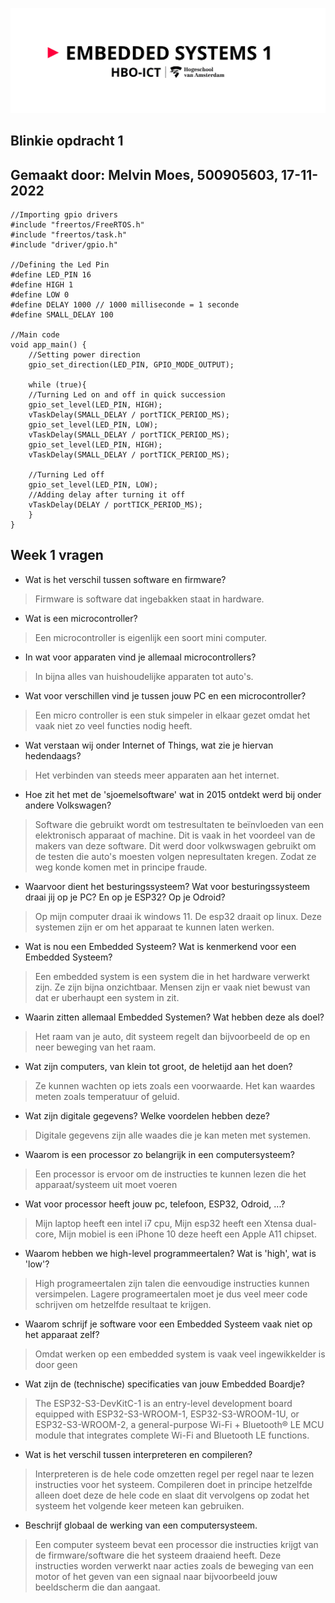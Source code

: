 ![alt text](assets/pictures/em1_markdown_header.png)
## Blinkie opdracht 1
## Gemaakt door: Melvin Moes, 500905603, 17-11-2022

```
//Importing gpio drivers
#include "freertos/FreeRTOS.h"
#include "freertos/task.h"
#include "driver/gpio.h"

//Defining the Led Pin 
#define LED_PIN 16
#define HIGH 1
#define LOW 0
#define DELAY 1000 // 1000 milliseconde = 1 seconde
#define SMALL_DELAY 100

//Main code
void app_main() {
    //Setting power direction
    gpio_set_direction(LED_PIN, GPIO_MODE_OUTPUT);
    
    while (true){
    //Turning Led on and off in quick succession
    gpio_set_level(LED_PIN, HIGH);
    vTaskDelay(SMALL_DELAY / portTICK_PERIOD_MS); 
    gpio_set_level(LED_PIN, LOW);
    vTaskDelay(SMALL_DELAY / portTICK_PERIOD_MS);
    gpio_set_level(LED_PIN, HIGH);
    vTaskDelay(SMALL_DELAY / portTICK_PERIOD_MS);
    
    //Turning Led off
    gpio_set_level(LED_PIN, LOW);
    //Adding delay after turning it off
    vTaskDelay(DELAY / portTICK_PERIOD_MS);
    }  
}
```
## Week 1 vragen
- Wat is het verschil tussen software en firmware?
>Firmware is software dat ingebakken staat in hardware.
- Wat is een microcontroller?
>Een microcontroller is eigenlijk een soort mini computer.
- In wat voor apparaten vind je allemaal microcontrollers?
>In bijna alles van huishoudelijke apparaten tot auto's.
- Wat voor verschillen vind je tussen jouw PC en een microcontroller?
>Een micro controller is een stuk simpeler in elkaar gezet omdat het vaak niet zo veel functies nodig heeft.
- Wat verstaan wij onder Internet of Things, wat zie je hiervan hedendaags?
>Het verbinden van steeds meer apparaten aan het internet.
- Hoe zit het met de 'sjoemelsoftware' wat in 2015 ontdekt werd bij onder andere Volkswagen?
>Software die gebruikt wordt om testresultaten te beïnvloeden van een elektronisch apparaat of machine. Dit is vaak in het voordeel van de makers van deze software. Dit werd door volkwswagen gebruikt om de testen die auto's moesten volgen nepresultaten kregen. Zodat ze weg konde komen met in principe fraude.
- Waarvoor dient het besturingssysteem? Wat voor besturingssysteem draai jij op je PC? En op je ESP32? Op je Odroid?
>Op mijn computer draai ik windows 11. De esp32 draait op linux. Deze systemen zijn er om het apparaat te kunnen laten werken.
- Wat is nou een Embedded Systeem? Wat is kenmerkend voor een Embedded Systeem?
>Een embedded system is een system die in het hardware verwerkt zijn. Ze zijn bijna onzichtbaar. Mensen zijn er vaak niet bewust van dat er uberhaupt een system in zit.
- Waarin zitten allemaal Embedded Systemen? Wat hebben deze als doel?
>Het raam van je auto, dit systeem regelt dan bijvoorbeeld de op en neer beweging van het raam.
- Wat zijn computers, van klein tot groot, de heletijd aan het doen?
>Ze kunnen wachten op iets zoals een voorwaarde. Het kan waardes meten zoals temperatuur of geluid.
- Wat zijn digitale gegevens? Welke voordelen hebben deze?
>Digitale gegevens zijn alle waades die je kan meten met systemen.
- Waarom is een processor zo belangrijk in een computersysteem?
>Een processor is ervoor om de instructies te kunnen lezen die het apparaat/systeem uit moet voeren
- Wat voor processor heeft jouw pc, telefoon, ESP32, Odroid, ...?
>Mijn laptop heeft een intel i7 cpu, Mijn esp32 heeft een Xtensa dual-core, Mijn mobiel is een iPhone 10 deze heeft een Apple A11 chipset.
- Waarom hebben we high-level programmeertalen? Wat is 'high', wat is 'low'?
>High programeertalen zijn talen die eenvoudige instructies kunnen versimpelen. Lagere programeertalen moet je dus veel meer code schrijven om hetzelfde resultaat te krijgen.
- Waarom schrijf je software voor een Embedded Systeem vaak niet op het apparaat zelf?
>Omdat werken op een embedded system is vaak veel ingewikkelder is door geen 
- Wat zijn de (technische) specificaties van jouw Embedded Boardje?
>The ESP32-S3-DevKitC-1 is an entry-level development board equipped with ESP32-S3-WROOM-1, ESP32-S3-WROOM-1U, or ESP32-S3-WROOM-2, a general-purpose Wi-Fi + Bluetooth® LE MCU module that integrates complete Wi-Fi and Bluetooth LE functions.
- Wat is het verschil tussen interpreteren en compileren?
>Interpreteren is de hele code omzetten regel per regel naar te lezen instructies voor het systeem. Compileren doet in principe hetzelfde alleen doet deze de hele code en slaat dit vervolgens op zodat het systeem het volgende keer meteen kan gebruiken. 
- Beschrijf globaal de werking van een computersysteem.
>Een computer systeem bevat een processor die instructies krijgt van de firmware/software die het systeem draaiend heeft. Deze instructies worden verwerkt naar acties zoals de beweging van een motor of het geven van een signaal naar bijvoorbeeld jouw beeldscherm die dan aangaat.


